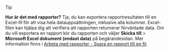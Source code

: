 > [!TIP]
> **Hur är det med rapporter?** Tja, du kan exportera rapportresultaten till en Excel-fil för att visa hela datauppsättningen, inklusive alla kolumner. Excel-filen kan hjälpa dig att verifiera att rapporten returnerar förväntade data. Om du vill exportera en rapport kör du rapporten och väljer **Skicka till** > **Microsoft Excel dokument (endast data)** på begärandesidan. Mer information finns i [Arbeta med rapporter - Spara en rapport till en fil](../ui-work-report.md#saving-a-report-to-a-file).